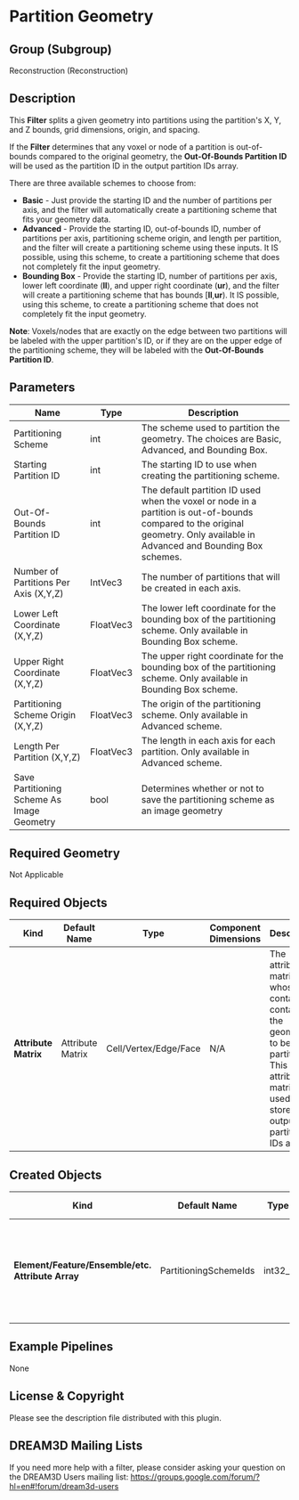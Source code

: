 # Partition Geometry #

## Group (Subgroup) ##

Reconstruction (Reconstruction)

## Description ##

This **Filter** splits a given geometry into partitions using the partition's X, Y, and Z bounds, grid dimensions, origin, and spacing.

If the **Filter** determines that any voxel or node of a partition is out-of-bounds compared to the original geometry, the **Out-Of-Bounds Partition ID** will be used as the partition ID in the output partition IDs array.

There are three available schemes to choose from:
+ **Basic** - Just provide the starting ID and the number of partitions per axis, and the filter will automatically create a partitioning scheme that fits your geometry data.
+ **Advanced** - Provide the starting ID, out-of-bounds ID, number of partitions per axis, partitioning scheme origin, and length per partition, and the filter will create a partitioning scheme using these inputs.  It IS possible, using this scheme, to create a partitioning scheme that does not completely fit the input geometry.
+ **Bounding Box** - Provide the starting ID, number of partitions per axis, lower left coordinate (**ll**), and upper right coordinate (**ur**), and the filter will create a partitioning scheme that has bounds [**ll**,**ur**).  It IS possible, using this scheme, to create a partitioning scheme that does not completely fit the input geometry.

**Note**: Voxels/nodes that are exactly on the edge between two partitions will be labeled with the upper partition's ID, or if they are on the upper edge of the partitioning scheme, they will be labeled with the **Out-Of-Bounds Partition ID**.

## Parameters ##

| Name | Type | Description |
|------|------|------|
| Partitioning Scheme | int | The scheme used to partition the geometry.  The choices are Basic, Advanced, and Bounding Box. |
| Starting Partition ID | int | The starting ID to use when creating the partitioning scheme. |
| Out-Of-Bounds Partition ID | int | The default partition ID used when the voxel or node in a partition is out-of-bounds compared to the original geometry. Only available in Advanced and Bounding Box schemes. |
| Number of Partitions Per Axis (X,Y,Z) | IntVec3 | The number of partitions that will be created in each axis. |
| Lower Left Coordinate (X,Y,Z) | FloatVec3 | The lower left coordinate for the bounding box of the partitioning scheme. Only available in Bounding Box scheme. |
| Upper Right Coordinate (X,Y,Z) | FloatVec3 | The upper right coordinate for the bounding box of the partitioning scheme. Only available in Bounding Box scheme. |
| Partitioning Scheme Origin (X,Y,Z) | FloatVec3 | The origin of the partitioning scheme. Only available in Advanced scheme. |
| Length Per Partition (X,Y,Z) | FloatVec3 | The length in each axis for each partition. Only available in Advanced scheme. |
| Save Partitioning Scheme As Image Geometry | bool | Determines whether or not to save the partitioning scheme as an image geometry |

## Required Geometry ##

Not Applicable

## Required Objects ##

| Kind | Default Name | Type | Component Dimensions | Description |
|------|--------------|-------------|---------|-----|
| **Attribute Matrix** | Attribute Matrix | Cell/Vertex/Edge/Face | N/A | The attribute matrix whose data container contains the geometry to be partitioned.  This attribute matrix is used to store the output partition IDs array. |

## Created Objects ##

| Kind | Default Name | Type | Component Dimensions | Description |
|------|--------------|-------------|---------|-----|
| **Element/Feature/Ensemble/etc. Attribute Array** | PartitioningSchemeIds | int32_t | (1) | The array containing the partition id at each voxel or node in the original geometry |


## Example Pipelines ##

None

## License & Copyright ##

Please see the description file distributed with this plugin.

## DREAM3D Mailing Lists ##

If you need more help with a filter, please consider asking your question on the DREAM3D Users mailing list:
https://groups.google.com/forum/?hl=en#!forum/dream3d-users